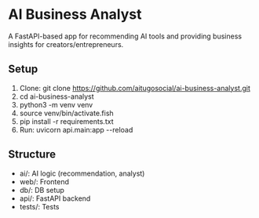 # AI Business Analyst

A FastAPI-based app for recommending AI tools and providing business insights for creators/entrepreneurs.

## Setup
1. Clone: git clone https://github.com/aitugosocial/ai-business-analyst.git
2. cd ai-business-analyst
3. python3 -m venv venv
4. source venv/bin/activate.fish
5. pip install -r requirements.txt
6. Run: uvicorn api.main:app --reload

## Structure
- ai/: AI logic (recommendation, analyst)
- web/: Frontend
- db/: DB setup
- api/: FastAPI backend 
- tests/: Tests
